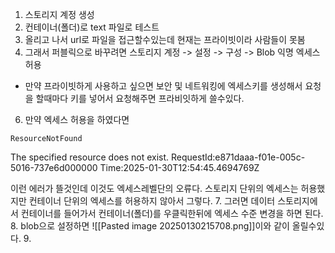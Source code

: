1. 스토리지 계정 생성 
2. 컨테이너(폴더)로 text 파일로 테스트
3. 올리고 나서 url로 파일을 접근할수있는데 현재는 프라이빗이라 사람들이 못봄
4. 그래서 퍼블릭으로 바꾸려면 스토리지 계정 -> 설정 -> 구성 -> Blob 익명 엑세스 허용
- 만약 프라이빗하게 사용하고 싶으면 보안 및 네트워킹에 엑세스키를 생성해서 요청을 할때마다 키를 넣어서 요청해주면 프라비잇하게 쓸수있다.
6. 만약 엑세스 허용을 하였다면 <Error>

<Code>ResourceNotFound</Code>

<Message>The specified resource does not exist. RequestId:e871daaa-f01e-005c-5016-737e6d000000 Time:2025-01-30T12:54:45.4694769Z</Message>

</Error>이런 에러가 뜰것인데 이것도 엑세스레벨단의 오류다. 스토리지 단위의 엑세스는 허용했지만 컨테이너 단위의 엑세스를 허용하지 않아서 그렇다.
7. 그러면 데이터 스토리지에서 컨테이너를 들어가서 컨테이너(폴더)를 우클릭한뒤에 엑세스 수준 변경을 하면 된다.
8. blob으로 설정하면 ![[Pasted image 20250130215708.png]]이와 같이 올릴수있다.
9. 